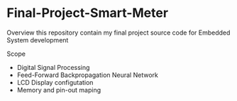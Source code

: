 # Final-Project-Smart-Meter

Overview
this repository contain my final project source code for Embedded System development

Scope
- Digital Signal Processing
- Feed-Forward Backpropagation Neural Network
- LCD Display configutation
- Memory and pin-out maping
